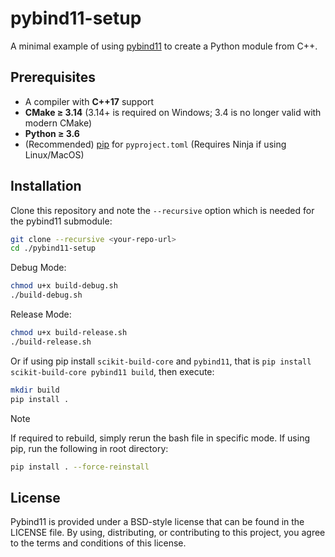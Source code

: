 # pybind11-setup

A minimal example of using [pybind11](https://github.com/pybind/pybind11) to create a Python module from C++.

## Prerequisites

- A compiler with **C++17** support
- **CMake ≥ 3.14** (3.14+ is required on Windows; 3.4 is no longer valid with modern CMake)
- **Python ≥ 3.6**
- (Recommended) [pip](https://pip.pypa.io/) for `pyproject.toml` (Requires Ninja if using Linux/MacOS)

## Installation

Clone this repository and note the `--recursive` option which is
needed for the pybind11 submodule:

```bash
git clone --recursive <your-repo-url>
cd ./pybind11-setup
```

Debug Mode:

```bash
chmod u+x build-debug.sh
./build-debug.sh
```

Release Mode:

```bash
chmod u+x build-release.sh
./build-release.sh
```

Or if using pip install `scikit-build-core` and `pybind11`, that is ```pip install scikit-build-core pybind11 build```,
then execute:

```bash
mkdir build
pip install .
```

> [!NOTE]
> If required to rebuild, simply rerun the bash file in specific mode. If using pip,
> run the following in root directory:

```bash
pip install . --force-reinstall
```

## License

Pybind11 is provided under a BSD-style license that can be found in the LICENSE
file. By using, distributing, or contributing to this project, you agree to the
terms and conditions of this license.
